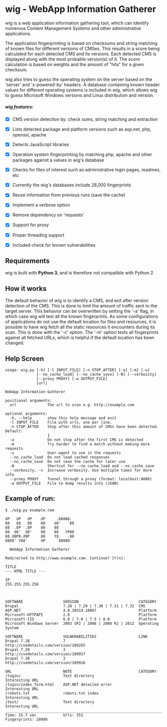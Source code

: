 # wig - WebApp Information Gatherer


wig is a web application information gathering tool, which can identify numerous Content Management Systems and other administrative applications.

The application fingerprinting is based on checksums and string matching of known files for different versions of CMSes. This results in a score being calculated for each detected CMS and its versions. Each detected CMS is displayed along with the most probable version(s) of it. The score calculation is based on weights and the amount of "hits" for a given checksum.

wig also tries to guess the operating system on the server based on the 'server' and 'x-powered-by' headers. A database containing known header values for different operating systems is included in wig, which allows wig to guess Microsoft Windows versions and Linux distribution and version. 

##### wig features:
- [x] CMS version detection by: check sums, string matching and extraction
- [x] Lists detected package and platform versions such as asp.net, php, openssl, apache
- [x] Detects JavaScript libraries
- [x] Operation system fingerprinting by matching php, apache and other packages against a values in wig's database
- [x] Checks for files of interest such as administrative login pages, readmes, etc
- [x] Currently the wig's databases include 28,000 fingerprints
- [x] Reuse information from previous runs (save the cache)
- [x] Implement a verbose option
- [x] Remove dependency on 'requests'
- [x] Support for proxy
- [x] Proper threading support
- [x] Included check for known vulnerabilities


## Requirements


wig is built with **Python 3**, and is therefore not compatible with Python 2. 



## How it works


The default behavior of wig is to identify a CMS, and exit after version detection of the CMS. This is done to limit the amount of traffic sent to the target server.
This behavior can be overwritten by setting the '-a' flag, in which case wig will test all the known fingerprints.
As some configurations of applications do not use the default location for files and resources, it is possible to have wig fetch all the static resources it encounters during its scan. This is done with the '-c' option.
The '-m' option tests all fingerprints against all fetched URLs, which is helpful if the default location has been changed.



## Help Screen

```
usage: wig.py [-h] [-l INPUT_FILE] [-n STOP_AFTER] [-a] [-m] [-u]
              [--no_cache_load] [--no_cache_save] [-N] [--verbosity]
              [--proxy PROXY] [-w OUTPUT_FILE]
              [url]

WebApp Information Gatherer

positional arguments:
  url              The url to scan e.g. http://example.com

optional arguments:
  -h, --help       show this help message and exit
  -l INPUT_FILE    File with urls, one per line.
  -n STOP_AFTER    Stop after this amount of CMSs have been detected. Default:
                   1
  -a               Do not stop after the first CMS is detected
  -m               Try harder to find a match without making more requests
  -u               User-agent to use in the requests
  --no_cache_load  Do not load cached responses
  --no_cache_save  Do not save the cache for later use
  -N               Shortcut for --no_cache_load and --no_cache_save
  --verbosity, -v  Increase verbosity. Use multiple times for more info
  --proxy PROXY    Tunnel through a proxy (format: localhost:8080)
  -w OUTPUT_FILE   File to dump results into (JSON)
```


## Example of run:

```
$ ./wig.py example.com

dP   dP   dP    dP     .88888.
88   88   88    88    d8'   `88
88  .8P  .8P    88    88
88  d8'  d8'    88    88   YP88
88.d8P8.d8P     88    Y8.   .88
8888' Y88'      dP     `88888'

  WebApp Information Gatherer

Redirected to http://www.example.com. Continue? [Y|n]:

TITLE
--- HTML TITLE ---

IP
255.255.255.256



SOFTWARE                  VERSION                           CATEGORY
Drupal                    7.28 | 7.29 | 7.30 | 7.31 | 7.32  CMS
ASP.NET                   4.0.30319.18067                   Platform
Microsoft-HTTPAPI         2.0                               Platform
Microsoft-IIS             6.0 | 7.0 | 7.5 | 8.0             Platform
Microsoft Windows Server  2003 SP2 | 2008 | 2008 R2 | 2012  Operating System

SOFTWARE                  VULNERABILITIES                   LINK
Drupal 7.28               7                                 http://cvedetails.com/version/169265
Drupal 7.29               3                                 http://cvedetails.com/version/169917
Drupal 7.30               3                                 http://cvedetails.com/version/169916

URL                       NOTE                              CATEGORY
/login/                   Test directory                    Interesting URL
/login/index_form.html    ASP.NET detailed error            Interesting URL
/robots.txt               robots.txt index                  Interesting URL
/test/                    Test directory                    Interesting URL
_______________________________________________________________________________
Time: 15.7 sec            Urls: 351                         Fingerprints: 28989
```
